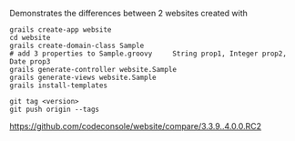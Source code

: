 Demonstrates the differences between 2 websites created with
```
grails create-app website
cd website
grails create-domain-class Sample
# add 3 properties to Sample.groovy     String prop1, Integer prop2, Date prop3
grails generate-controller website.Sample 
grails generate-views website.Sample 
grails install-templates 

git tag <version>
git push origin --tags
```

https://github.com/codeconsole/website/compare/3.3.9..4.0.0.RC2
